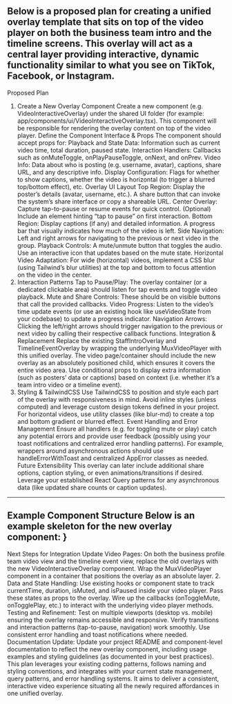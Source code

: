 Below is a proposed plan for creating a unified overlay template that sits on top of the video player on both the business team intro and the timeline screens. This overlay will act as a central layer providing interactive, dynamic functionality similar to what you see on TikTok, Facebook, or Instagram.
---
Proposed Plan
1. Create a New Overlay Component
Create a new component (e.g. VideoInteractiveOverlay) under the shared UI folder (for example: app/components/ui/VideoInteractiveOverlay.tsx).
This component will be responsible for rendering the overlay content on top of the video player.
Define the Component Interface & Props
The component should accept props for:
Playback and State Data: Information such as current video time, total duration, paused state.
Interaction Handlers: Callbacks such as onMuteToggle, onPlayPauseToggle, onNext, and onPrev.
Video Info: Data about who is posting (e.g. username, avatar), captions, share URL, and any descriptive info.
Display Configuration: Flags for whether to show captions, whether the video is horizontal (to trigger a blurred top/bottom effect), etc.
Overlay UI Layout
Top Region:
Display the poster’s details (avatar, username, etc.).
A share button that can invoke the system’s share interface or copy a shareable URL.
Center Overlay:
Capture tap-to-pause or resume events for quick control.
(Optional) Include an element hinting “tap to pause” on first interaction.
Bottom Region:
Display captions (if any) and detailed information.
A progress bar that visually indicates how much of the video is left.
Side Navigation:
Left and right arrows for navigating to the previous or next video in the group.
Playback Controls:
A mute/unmute button that toggles the audio.
Use an interactive icon that updates based on the mute state.
Horizontal Video Adaptation:
For wide (horizontal) videos, implement a CSS blur (using Tailwind’s blur utilities) at the top and bottom to focus attention on the video in the center.
4. Interaction Patterns
Tap to Pause/Play:
The overlay container (or a dedicated clickable area) should listen for tap events and toggle video playback.
Mute and Share Controls:
These should be on visible buttons that call the provided callbacks.
Video Progress:
Listen to the video’s time update events (or use an existing hook like useVideoState from your codebase) to update a progress indicator.
Navigation Arrows:
Clicking the left/right arrows should trigger navigation to the previous or next video by calling their respective callback functions.
Integration & Replacement
Replace the existing StaffIntroOverlay and TimelineEventOverlay by wrapping the underlying MuxVideoPlayer with this unified overlay.
The video page/container should include the new overlay as an absolutely positioned child, which ensures it covers the entire video area.
Use conditional props to display extra information (such as posters’ data or captions) based on context (i.e. whether it’s a team intro video or a timeline event).
6. Styling & TailwindCSS
Use TailwindCSS to position and style each part of the overlay with responsiveness in mind.
Avoid inline styles (unless computed) and leverage custom design tokens defined in your project.
For horizontal videos, use utility classes (like blur-md) to create a top and bottom gradient or blurred effect.
Event Handling and Error Management
Ensure all handlers (e.g. for toggling mute or play) catch any potential errors and provide user feedback (possibly using your toast notifications and centralized error handling patterns).
For example, wrappers around asynchronous actions should use handleErrorWithToast and centralized AppError classes as needed.
Future Extensibility
This overlay can later include additional share options, caption styling, or even animations/transitions if desired.
Leverage your established React Query patterns for any asynchronous data (like updated share counts or caption updates).
---
Example Component Structure
Below is an example skeleton for the new overlay component:
}
---
Next Steps for Integration
Update Video Pages:
On both the business profile team video view and the timeline event view, replace the old overlays with the new VideoInteractiveOverlay component.
Wrap the MuxVideoPlayer component in a container that positions the overlay as an absolute layer.
2. Data and State Handling:
Use existing hooks or component state to track currentTime, duration, isMuted, and isPaused inside your video player.
Pass these states as props to the overlay.
Wire up the callbacks (onToggleMute, onTogglePlay, etc.) to interact with the underlying video player methods.
Testing and Refinement:
Test on multiple viewports (desktop vs. mobile) ensuring the overlay remains accessible and responsive.
Verify transitions and interaction patterns (tap-to-pause, navigation) work smoothly.
Use consistent error handling and toast notifications where needed.
Documentation Update:
Update your project README and component-level documentation to reflect the new overlay component, including usage examples and styling guidelines (as documented in your best practices).
This plan leverages your existing coding patterns, follows naming and styling conventions, and integrates with your current state management, query patterns, and error handling systems. It aims to deliver a consistent, interactive video experience situating all the newly required affordances in one unified overlay.